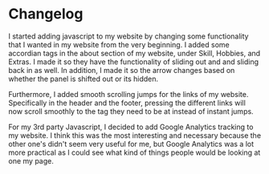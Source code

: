 # Changelog

I started adding javascript to my website by changing some functionality that I wanted in my website from the very beginning.
I added some accordian tags in the about section of my website, under Skill, Hobbies, and Extras. I made it so they have the functionality of sliding out and and sliding back in as well. In addition, I made it so the arrow changes based on whether the panel is shifted out or its hidden.

Furthermore, I added smooth scrolling jumps for the links of my website. Specifically in the header and the footer, pressing the different links will now scroll smoothly to the tag they need to be at instead of instant jumps.

For my 3rd party Javascript, I decided to add Google Analytics tracking to my website. I think this was the most interesting and necessary because the other one's didn't seem very useful for me, but Google Analytics was a lot more practical as I could see what kind of things people would be looking at one my page.
